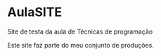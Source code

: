﻿# AulaSITE
Site de testa da aula de Técnicas de programação 

Este site faz parte do meu conjunto de produções.